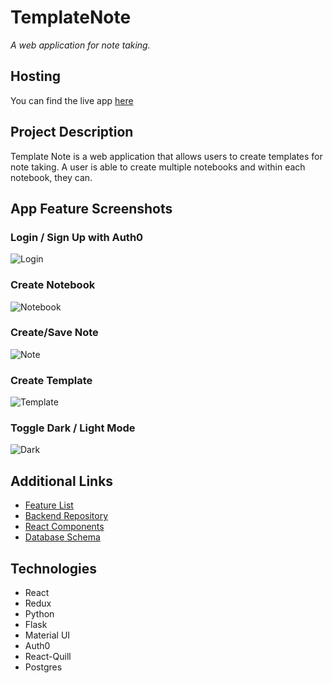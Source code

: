 # TemplateNote

*A web application for note taking.*

## Hosting

You can find the live app [here](https://master.dc5skw8rrjv1s.amplifyapp.com/)

## Project Description

Template Note is a web application that allows users to create templates for note taking. A user is able to create multiple notebooks and within each notebook, they can.

## App Feature Screenshots

### Login / Sign Up with Auth0

![Login](https://media.giphy.com/media/d8cm6IbIHaxNowXQyw/giphy.gif)

### Create Notebook

![Notebook](https://media.giphy.com/media/Jsszf8RjXTjzJiI65p/giphy.gif)

### Create/Save Note

![Note](https://media.giphy.com/media/daTfNjZhTN3LanuaRD/giphy.gif)

### Create Template

![Template](https://media.giphy.com/media/d6KWaCEacKr4Osety1/giphy.gif)

### Toggle Dark / Light Mode

![Dark](https://media.giphy.com/media/Kfwk5D32TveY2qpduB/giphy.gif)

## Additional Links

- [Feature List](https://github.com/alanli011/TemplateNote/blob/master/documentation/feature-list.md)
- [Backend Repository](https://github.com/alanli011/TemplateNote-backend)
- [React Components](https://github.com/alanli011/TemplateNote/blob/master/documentation/components.md)
- [Database Schema](https://github.com/alanli011/TemplateNote/blob/master/documentation/backend/schema.png)

## Technologies

- React
- Redux
- Python
- Flask
- Material UI
- Auth0
- React-Quill
- Postgres
